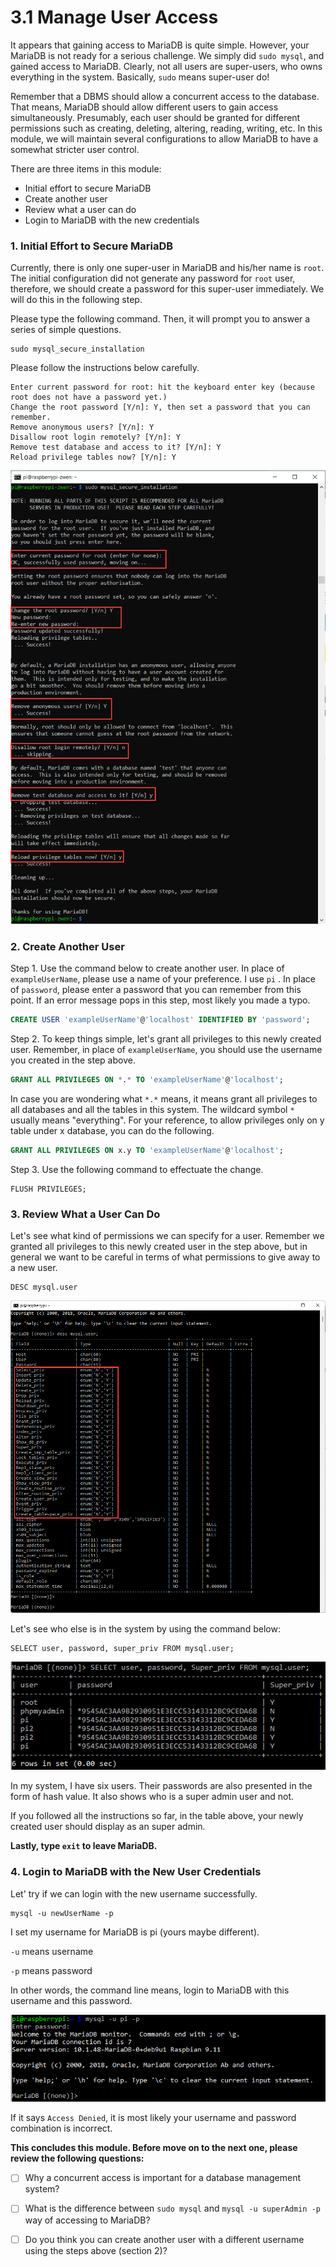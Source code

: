 # 3.1 Manage User Access

It appears that gaining access to MariaDB is quite simple. However, your MariaDB is not ready for a serious challenge. We simply did `sudo mysql`, and gained access to MariaDB. Clearly, not all users are super-users, who owns everything in the system. Basically, `sudo` means super-user do!

Remember that a DBMS should allow a concurrent access to the database. That means, MariaDB should allow different users to gain access simultaneously. Presumably, each user should be granted for different permissions such as creating, deleting, altering, reading, writing, etc. In this module, we will maintain several configurations to allow MariaDB to have a somewhat stricter user control. 

There are three items in this module: 

* Initial effort to secure MariaDB
* Create another user
* Review what a user can do
* Login to MariaDB with the new credentials

### 1. Initial Effort to Secure MariaDB

Currently, there is only one super-user in MariaDB and his/her name is `root`. The initial configuration did not generate any password for `root` user, therefore, we should create a password for this super-user immediately. We will do this in the following step. 

Please type the following command. Then, it will prompt you to answer a series of simple questions. 

```shell
sudo mysql_secure_installation
```

Please follow the instructions below carefully. 

```
Enter current password for root: hit the keyboard enter key (because root does not have a password yet.)
Change the root password [Y/n]: Y, then set a password that you can remember.
Remove anonymous users? [Y/n]: Y
Disallow root login remotely? [Y/n]: Y
Remove test database and access to it? [Y/n]: Y
Reload privilege tables now? [Y/n]: Y
```



![img](images/SNAGHTML4b99a53.PNG)



### 2. Create Another User

Step 1. Use the command below to create another user. In place of `exampleUserName`, please use a name of your preference. I use `pi` . In place of `password`, please enter a password that you can remember from this point. If an error message pops in this step, most likely you made a typo. 

```sql
CREATE USER 'exampleUserName'@'localhost' IDENTIFIED BY 'password';
```

Step 2. To keep things simple, let's grant all privileges to this newly created user. Remember, in place of `exampleUserName`, you should use the username you created in the step above. 

```sql
GRANT ALL PRIVILEGES ON *.* TO 'exampleUserName'@'localhost';
```

In case you are wondering what `*.*` means, it means grant all privileges to all databases and all the tables in this system. The wildcard symbol `*` usually means "everything". For your reference, to allow privileges only on y table under x database, you can do the following. 

```sql
GRANT ALL PRIVILEGES ON x.y TO 'exampleUserName'@'localhost';
```

Step 3. Use the following command to effectuate the change. 

```mariadb
FLUSH PRIVILEGES; 
```



### 3. Review What a User Can Do

Let's see what kind of permissions we can specify for a user. Remember we granted all privileges to this newly created user in the step above, but in general we want to be careful in terms of what permissions to give away to a new user. 

```mariadb
DESC mysql.user
```

![image-20210921234450904](images/image-20210921234450904.png)

Let's see who else is in the system by using the command below: 

```mariadb
SELECT user, password, super_priv FROM mysql.user;
```

![image-20210921234840987](images/image-20210921234840987.png)

In my system, I have six users. Their passwords are also presented in the form of hash value. It also shows who is a super admin user and not. 

If you followed all the instructions so far, in the table above, your newly created user should display as an super admin. 

**Lastly, type `exit` to leave MariaDB.** 

### 4. Login to MariaDB with the New User Credentials

Let' try if we can login with the new username successfully. 

```mariadb
mysql -u newUserName -p
```

I set my username for MariaDB is pi (yours maybe different). 

`-u` means username

`-p` means password

In other words, the command line means, login to MariaDB with this username and this password. 

![image-20210921235323111](images/image-20210921235323111.png)



If it says `Access Denied`, it is most likely your username and password combination is incorrect. 



**This concludes this module. Before move on to the next one, please review the following questions:** 

- [ ] Why a concurrent access is important for a database management system? 
- [ ] What is the difference between `sudo mysql` and `mysql -u superAdmin -p` way of accessing to MariaDB? 
- [ ] Do you think you can create another user with a different username using the steps above (section 2)?

